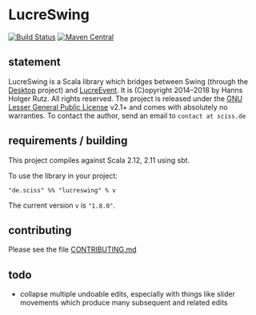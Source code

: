 # LucreSwing

[![Build Status](https://travis-ci.org/Sciss/LucreSwing.svg?branch=master)](https://travis-ci.org/Sciss/LucreSwing)
[![Maven Central](https://maven-badges.herokuapp.com/maven-central/de.sciss/lucreswing_2.11/badge.svg)](https://maven-badges.herokuapp.com/maven-central/de.sciss/lucreswing_2.11)

## statement

LucreSwing is a Scala library which bridges between Swing (through 
the [Desktop](https://github.com/Sciss/Desktop/) project) and [LucreEvent](https://github.com/Sciss/LucreEvent/).
It is (C)opyright 2014&ndash;2018 by Hanns Holger Rutz. All rights reserved. The project is released under
the [GNU Lesser General Public License](https://raw.github.com/Sciss/LucreSwing/master/LICENSE) v2.1+ and comes 
with absolutely no warranties. To contact the author, send an email to `contact at sciss.de`

## requirements / building

This project compiles against Scala 2.12, 2.11 using sbt.

To use the library in your project:

    "de.sciss" %% "lucreswing" % v

The current version `v` is `"1.8.0"`.

## contributing

Please see the file [CONTRIBUTING.md](CONTRIBUTING.md)

## todo

- collapse multiple undoable edits, especially with things like slider movements which produce many subsequent and related edits
